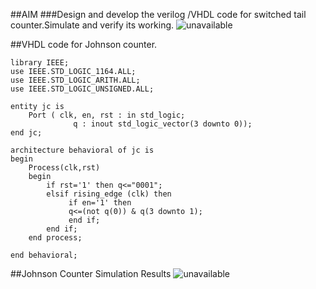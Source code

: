 ##AIM
###Design and develop the verilog /VHDL code for switched tail counter.Simulate and verify its working.
![unavailable](10b1.png)


##VHDL code for Johnson counter.

	library IEEE;
	use IEEE.STD_LOGIC_1164.ALL;
	use IEEE.STD_LOGIC_ARITH.ALL;
	use IEEE.STD_LOGIC_UNSIGNED.ALL;

	entity jc is
		Port ( clk, en, rst : in std_logic;
				  q : inout std_logic_vector(3 downto 0));
	end jc;

	architecture behavioral of jc is
	begin
		Process(clk,rst)
		begin
			if rst='1' then q<="0001";
			elsif rising_edge (clk) then
				 if en='1' then
				 q<=(not q(0)) & q(3 downto 1);             
				 end if;
			end if;
		end process;

	end behavioral;



##Johnson Counter Simulation Results
![unavailable](10b2.png)